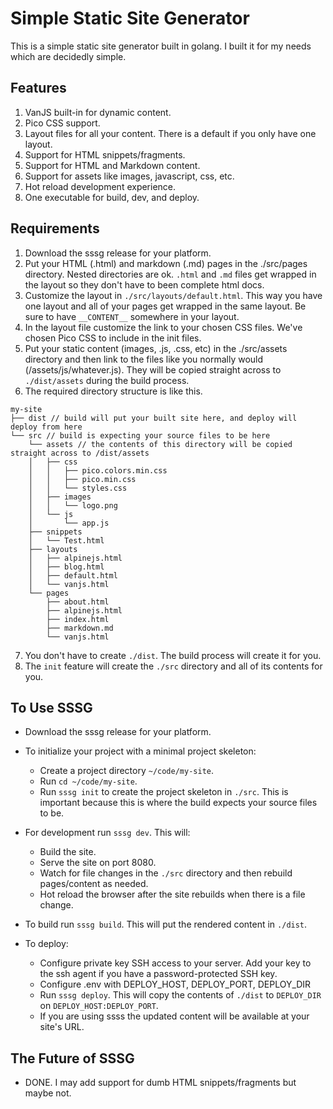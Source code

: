 # Simple Static Site Generator

This is a simple static site generator built in golang. I built it for my needs which are decidedly simple.

## Features

1. VanJS built-in for dynamic content.
2. Pico CSS support.
3. Layout files for all your content. There is a default if you only have one layout.
4. Support for HTML snippets/fragments.
5. Support for HTML and Markdown content.
6. Support for assets like images, javascript, css, etc.
7. Hot reload development experience.
8. One executable for build, dev, and deploy.

## Requirements

1. Download the sssg release for your platform.
2. Put your HTML (.html) and markdown (.md) pages in the ./src/pages directory. Nested directories are ok. `.html` and `.md` files get wrapped in the layout so they don't have to been complete html docs.
3. Customize the layout in `./src/layouts/default.html`. This way you have one layout and all of your pages get wrapped in the same layout. Be sure to have `__CONTENT__` somewhere in your layout.
4. In the layout file customize the link to your chosen CSS files. We've chosen Pico CSS to include in the init files.
5. Put your static content (images, .js, .css, etc) in the ./src/assets directory and then link to the files like you normally would (/assets/js/whatever.js). They will be copied straight across to `./dist/assets` during the build process.
6. The required directory structure is like this.

```
my-site
├── dist // build will put your built site here, and deploy will deploy from here
└── src // build is expecting your source files to be here
    └── assets // the contents of this directory will be copied straight across to /dist/assets
    │   ├── css
    │   │   ├── pico.colors.min.css
    │   │   ├── pico.min.css
    │   │   └── styles.css
    │   ├── images
    │   │   └── logo.png
    │   └── js
    │       └── app.js
    ├── snippets
    │   └── Test.html
    ├── layouts
    │   ├── alpinejs.html
    │   ├── blog.html
    │   ├── default.html
    │   └── vanjs.html
    └── pages
        ├── about.html
        ├── alpinejs.html
        ├── index.html
        ├── markdown.md
        └── vanjs.html
```

7. You don't have to create `./dist`. The build process will create it for you.
8. The `init` feature will create the `./src` directory and all of its contents for you.
## To Use SSSG

- Download the sssg release for your platform.

- To initialize your project with a minimal project skeleton:
  - Create a project directory `~/code/my-site`.
  - Run `cd ~/code/my-site`.
  - Run `sssg init` to create the project skeleton in `./src`. This is important because this is where the build expects your source files to be.

- For development run `sssg dev`. This will:
  - Build the site.
  - Serve the site on port 8080.
  - Watch for file changes in the `./src` directory and then rebuild pages/content as needed.
  - Hot reload the browser after the site rebuilds when there is a file change.

- To build run `sssg build`. This will put the rendered content in `./dist`.

- To deploy:
  - Configure private key SSH access to your server. Add your key to the ssh agent if you have a password-protected SSH key.
  - Configure .env with DEPLOY_HOST, DEPLOY_PORT, DEPLOY_DIR
  - Run `sssg deploy`. This will copy the contents of `./dist` to `DEPLOY_DIR` on `DEPLOY_HOST:DEPLOY_PORT`.
  - If you are using ssss the updated content will be available at your site's URL.

## The Future of SSSG

- DONE. I may add support for dumb HTML snippets/fragments but maybe not.
